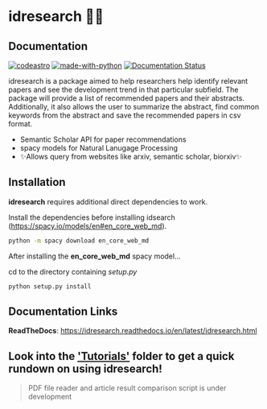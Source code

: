 # idresearch &#x1F50E;&#128240;
## Documentation

[![codeastro](https://img.shields.io/badge/Made%20at-Code/Astro-blueviolet.svg)](https://semaphorep.github.io/codeastro/)
[![made-with-python](https://img.shields.io/badge/Made%20with-Python-1f425f.svg)](https://www.python.org/)
[![Documentation Status](https://readthedocs.org/projects/ansicolortags/badge/?version=latest)](https://idresearch.readthedocs.io/en/latest/idresearch.html)

idresearch is a package aimed to help researchers help identify relevant papers and see the development trend in that particular subfield. The package will provide a list of recommended papers and their abstracts. Additionally, it also allows the user to summarize the abstract, find common keywords from the abstract and save the recommended papers in csv format.

- Semantic Scholar API for paper recommendations
- spacy models for Natural Lanugage Processing
- ✨Allows query from websites like arxiv, semantic scholar, biorxiv✨


## Installation

**idresearch** requires additional direct dependencies to work.

Install the dependencies before installing idsearch (https://spacy.io/models/en#en_core_web_md).

```sh
python -m spacy download en_core_web_md
```

After installing the **en_core_web_md** spacy model...

cd to the directory containing _setup.py_

```sh
python setup.py install
```

## Documentation Links

**ReadTheDocs**: https://idresearch.readthedocs.io/en/latest/idresearch.html



## Look into the ['Tutorials'](https://github.com/nairakhils/idresearch/blob/main/tutorials/tutorial.md) folder to get a quick rundown on using idresearch!


>PDF file reader and article result comparison script is under development

